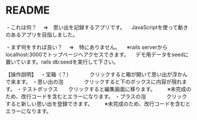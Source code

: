 # README

・これは何？
　⇒　思い出を記録するアプリです。
 　JavaScriptを使って動きのあるアプリを目指しました。

・まず何をすれば良い？
　⇒　特にありません。
 　※rails serverからlocalhost:3000でトップページへアクセスできます。
  　デモ用データをseedに置いています。rails db:seedを実行して下さい。

【操作説明】　
・宝箱（？）　　　　クリックすると箱が開いて思い出が浮かんで来ます。
・思い出の泡　　　　クリックすると下のボックスに内容が現れます。
・テストボックス　　クリックすると編集画面に移ります。
　　※未完成のため、改行コードを含むとエラーになります。
・プラスの泡　　　　クリックすると新しい思い出を登録できます。
　　※未完成のため、改行コードを含むとエラーになります。

